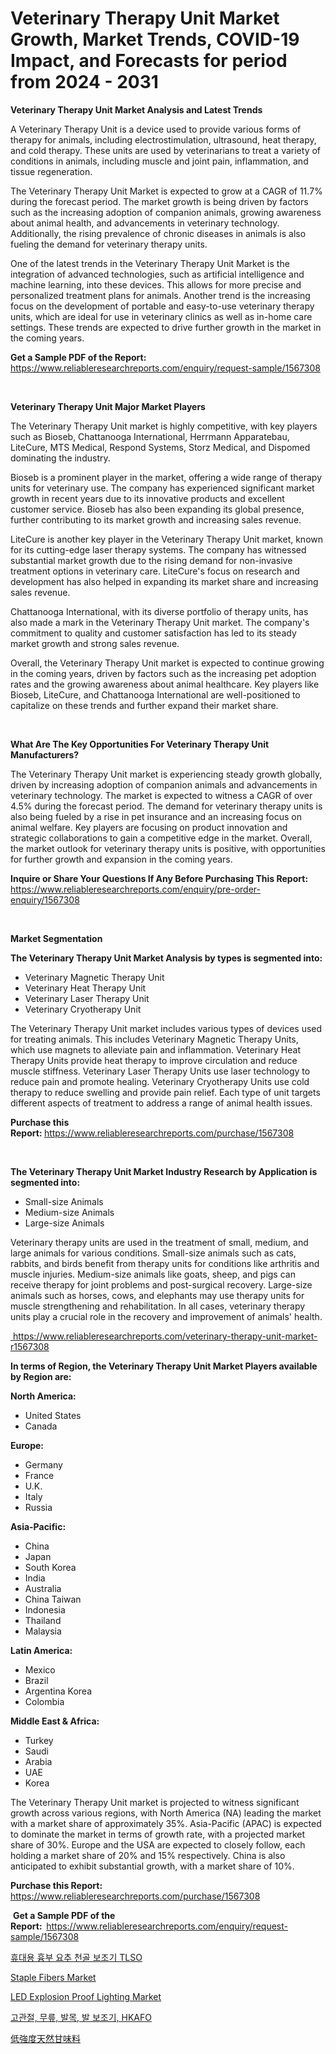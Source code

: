 <p><h1>Veterinary Therapy Unit Market Growth, Market Trends, COVID-19 Impact, and Forecasts for period from 2024 - 2031</h1></p><p><strong>Veterinary Therapy Unit Market Analysis and Latest Trends</strong></p>
<p><p>A Veterinary Therapy Unit is a device used to provide various forms of therapy for animals, including electrostimulation, ultrasound, heat therapy, and cold therapy. These units are used by veterinarians to treat a variety of conditions in animals, including muscle and joint pain, inflammation, and tissue regeneration.</p><p>The Veterinary Therapy Unit Market is expected to grow at a CAGR of 11.7% during the forecast period. The market growth is being driven by factors such as the increasing adoption of companion animals, growing awareness about animal health, and advancements in veterinary technology. Additionally, the rising prevalence of chronic diseases in animals is also fueling the demand for veterinary therapy units.</p><p>One of the latest trends in the Veterinary Therapy Unit Market is the integration of advanced technologies, such as artificial intelligence and machine learning, into these devices. This allows for more precise and personalized treatment plans for animals. Another trend is the increasing focus on the development of portable and easy-to-use veterinary therapy units, which are ideal for use in veterinary clinics as well as in-home care settings. These trends are expected to drive further growth in the market in the coming years.</p></p>
<p><strong>Get a Sample PDF of the Report:&nbsp;</strong> <a href="https://www.reliableresearchreports.com/enquiry/request-sample/1567308">https://www.reliableresearchreports.com/enquiry/request-sample/1567308</a></p>
<p>&nbsp;</p>
<p><strong>Veterinary Therapy Unit Major Market Players</strong></p>
<p><p>The Veterinary Therapy Unit market is highly competitive, with key players such as Bioseb, Chattanooga International, Herrmann Apparatebau, LiteCure, MTS Medical, Respond Systems, Storz Medical, and Dispomed dominating the industry. </p><p>Bioseb is a prominent player in the market, offering a wide range of therapy units for veterinary use. The company has experienced significant market growth in recent years due to its innovative products and excellent customer service. Bioseb has also been expanding its global presence, further contributing to its market growth and increasing sales revenue.</p><p>LiteCure is another key player in the Veterinary Therapy Unit market, known for its cutting-edge laser therapy systems. The company has witnessed substantial market growth due to the rising demand for non-invasive treatment options in veterinary care. LiteCure's focus on research and development has also helped in expanding its market share and increasing sales revenue.</p><p>Chattanooga International, with its diverse portfolio of therapy units, has also made a mark in the Veterinary Therapy Unit market. The company's commitment to quality and customer satisfaction has led to its steady market growth and strong sales revenue.</p><p>Overall, the Veterinary Therapy Unit market is expected to continue growing in the coming years, driven by factors such as the increasing pet adoption rates and the growing awareness about animal healthcare. Key players like Bioseb, LiteCure, and Chattanooga International are well-positioned to capitalize on these trends and further expand their market share.</p></p>
<p>&nbsp;</p>
<p><strong>What Are The Key Opportunities For Veterinary Therapy Unit Manufacturers?</strong></p>
<p><p>The Veterinary Therapy Unit market is experiencing steady growth globally, driven by increasing adoption of companion animals and advancements in veterinary technology. The market is expected to witness a CAGR of over 4.5% during the forecast period. The demand for veterinary therapy units is also being fueled by a rise in pet insurance and an increasing focus on animal welfare. Key players are focusing on product innovation and strategic collaborations to gain a competitive edge in the market. Overall, the market outlook for veterinary therapy units is positive, with opportunities for further growth and expansion in the coming years.</p></p>
<p><strong>Inquire or Share Your Questions If Any Before Purchasing This Report:</strong> <a href="https://www.reliableresearchreports.com/enquiry/pre-order-enquiry/1567308">https://www.reliableresearchreports.com/enquiry/pre-order-enquiry/1567308</a></p>
<p>&nbsp;</p>
<p><strong>Market Segmentation</strong></p>
<p><strong>The Veterinary Therapy Unit Market Analysis by types is segmented into:</strong></p>
<p><ul><li>Veterinary Magnetic Therapy Unit</li><li>Veterinary Heat Therapy Unit</li><li>Veterinary Laser Therapy Unit</li><li>Veterinary Cryotherapy Unit</li></ul></p>
<p><p>The Veterinary Therapy Unit market includes various types of devices used for treating animals. This includes Veterinary Magnetic Therapy Units, which use magnets to alleviate pain and inflammation. Veterinary Heat Therapy Units provide heat therapy to improve circulation and reduce muscle stiffness. Veterinary Laser Therapy Units use laser technology to reduce pain and promote healing. Veterinary Cryotherapy Units use cold therapy to reduce swelling and provide pain relief. Each type of unit targets different aspects of treatment to address a range of animal health issues.</p></p>
<p><strong>Purchase this Report:&nbsp;</strong><a href="https://www.reliableresearchreports.com/purchase/1567308">https://www.reliableresearchreports.com/purchase/1567308</a></p>
<p>&nbsp;</p>
<p><strong>The Veterinary Therapy Unit Market Industry Research by Application is segmented into:</strong></p>
<p><ul><li>Small-size Animals</li><li>Medium-size Animals</li><li>Large-size Animals</li></ul></p>
<p><p>Veterinary therapy units are used in the treatment of small, medium, and large animals for various conditions. Small-size animals such as cats, rabbits, and birds benefit from therapy units for conditions like arthritis and muscle injuries. Medium-size animals like goats, sheep, and pigs can receive therapy for joint problems and post-surgical recovery. Large-size animals such as horses, cows, and elephants may use therapy units for muscle strengthening and rehabilitation. In all cases, veterinary therapy units play a crucial role in the recovery and improvement of animals' health.</p></p>
<p><a href="https://www.reliableresearchreports.com/veterinary-therapy-unit-market-r1567308">&nbsp;https://www.reliableresearchreports.com/veterinary-therapy-unit-market-r1567308</a></p>
<p><strong>In terms of Region, the Veterinary Therapy Unit Market Players available by Region are:</strong></p>
<p>
    <p> <strong> North America: </strong>
        <ul>
            <li>United States</li>
            <li>Canada</li>
        </ul>
        </p> 
    <p> <strong> Europe: </strong>
        <ul>
            <li>Germany</li>
            <li>France</li>
            <li>U.K.</li>
            <li>Italy</li>
            <li>Russia</li>
        </ul>
        </p> 
    <p> <strong> Asia-Pacific: </strong>
        <ul>
            <li>China</li>
            <li>Japan</li>
            <li>South Korea</li>
            <li>India</li>
            <li>Australia</li>
            <li>China Taiwan</li>
            <li>Indonesia</li>
            <li>Thailand</li>
            <li>Malaysia</li>
        </ul>
        </p> 
    <p> <strong> Latin America: </strong>
        <ul>
            <li>Mexico</li>
            <li>Brazil</li>
            <li>Argentina Korea</li>
            <li>Colombia</li>
        </ul>
        </p> 
    <p> <strong> Middle East & Africa: </strong>
        <ul>
            <li>Turkey</li>
            <li>Saudi</li>
            <li>Arabia</li>
            <li>UAE</li>
            <li>Korea</li>
        </ul>
    </p>
    </p>
<p><p>The Veterinary Therapy Unit market is projected to witness significant growth across various regions, with North America (NA) leading the market with a market share of approximately 35%. Asia-Pacific (APAC) is expected to dominate the market in terms of growth rate, with a projected market share of 30%. Europe and the USA are expected to closely follow, each holding a market share of 20% and 15% respectively. China is also anticipated to exhibit substantial growth, with a market share of 10%.</p></p>
<p><strong>Purchase this Report: </strong><a href="https://www.reliableresearchreports.com/purchase/1567308">https://www.reliableresearchreports.com/purchase/1567308</a></p>
<p>&nbsp;<strong>Get a Sample PDF of the Report:&nbsp;&nbsp;</strong><a href="https://www.reliableresearchreports.com/enquiry/request-sample/1567308">https://www.reliableresearchreports.com/enquiry/request-sample/1567308</a></p>
<p><strong></strong></p>
<p><p><a href="https://github.com/camron674/Market-Research-Report-List-2/blob/main/9997116126599.md">휴대용 흉부 요추 천골 보조기 TLSO</a></p><p><a href="https://github.com/FrankHernanXXfnf/Market-Research-Report-List-1/blob/main/staple-fibers-market.md">Staple Fibers Market</a></p><p><a href="https://github.com/zzflqewx24/Market-Research-Report-List-1/blob/main/led-explosion-proof-lighting-market.md">LED Explosion Proof Lighting Market</a></p><p><a href="https://github.com/BrettWeberrt8767765/Market-Research-Report-List-2/blob/main/8898127126598.md">고관절, 무릎, 발목, 발 보조기, HKAFO</a></p><p><a href="https://github.com/dadanedu33/Market-Research-Report-List-2/blob/main/7872082124824.md">低強度天然甘味料</a></p></p>